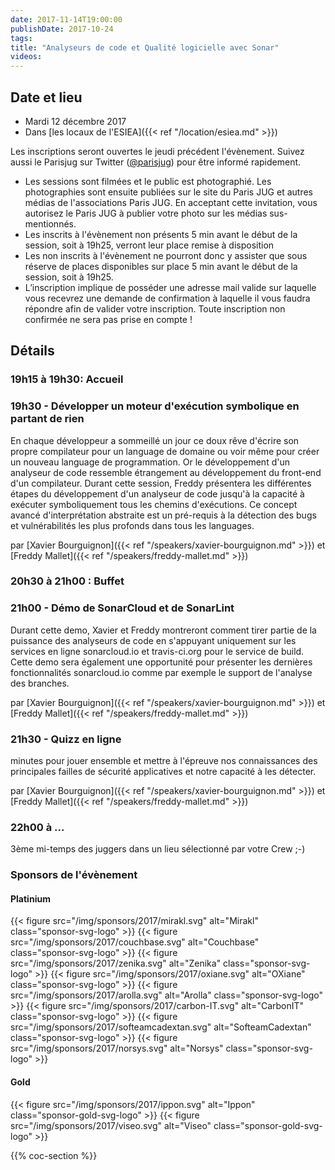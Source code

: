 ```yaml
---
date: 2017-11-14T19:00:00
publishDate: 2017-10-24
tags:
title: "Analyseurs de code et Qualité logicielle avec Sonar"
videos:
---
```


## Date et lieu

- Mardi 12 décembre 2017
- Dans [les locaux de l'ESIEA]({{< ref "/location/esiea.md" >}})

Les inscriptions seront ouvertes le jeudi précédent l'évènement. Suivez aussi le Parisjug sur Twitter ([@parisjug](https://twitter.com/parisjug)) pour être informé rapidement.
- Les sessions sont filmées et le public est photographié. Les photographies sont ensuite publiées sur le site du Paris JUG et autres médias de l'associations Paris JUG. En acceptant cette invitation, vous autorisez le Paris JUG à publier votre photo sur les médias sus-mentionnés.
- Les inscrits à l'évènement non présents 5 min avant le début de la session, soit à 19h25, verront leur place remise à disposition
- Les non inscrits à l'évènement ne pourront donc y assister que sous réserve de places disponibles sur place 5 min avant le début de la session, soit à 19h25.
- L’inscription implique de posséder une adresse mail valide sur laquelle vous recevrez une demande de confirmation à laquelle il vous faudra répondre afin de valider votre inscription. Toute inscription non confirmée ne sera pas prise en compte !


## Détails

### 19h15 à 19h30: Accueil

### 19h30 - Développer un moteur d'exécution symbolique en partant de rien

En chaque développeur a sommeillé un jour ce doux rêve d'écrire son propre compilateur pour un language de domaine ou voir même pour créer un nouveau language de programmation. Or le développement d'un analyseur de code ressemble étrangement au développement du front-end d'un compilateur. Durant cette session, Freddy présentera les différentes étapes du développement d'un analyseur de code jusqu'à la capacité à exécuter symboliquement tous les chemins d'exécutions. Ce concept avancé d'interprétation abstraite est un pré-requis à la détection des bugs et vulnérabilités les plus profonds dans tous les languages.

par [Xavier Bourguignon]({{< ref "/speakers/xavier-bourguignon.md" >}}) et [Freddy Mallet]({{< ref "/speakers/freddy-mallet.md" >}})

### 20h30 à 21h00 : Buffet


### 21h00 - Démo de SonarCloud et de SonarLint

Durant cette demo, Xavier et Freddy montreront comment tirer partie de la puissance des analyseurs de code en s'appuyant uniquement sur les services en ligne sonarcloud.io et travis-ci.org pour le service de build. Cette demo sera également une opportunité pour présenter les dernières fonctionnalités sonarcloud.io comme par exemple le support de l'analyse des branches.

par [Xavier Bourguignon]({{< ref "/speakers/xavier-bourguignon.md" >}}) et [Freddy Mallet]({{< ref "/speakers/freddy-mallet.md" >}})

### 21h30 - Quizz en ligne

minutes pour jouer ensemble et mettre à l'épreuve nos connaissances des principales failles de sécurité applicatives et notre capacité à les détecter.

par [Xavier Bourguignon]({{< ref "/speakers/xavier-bourguignon.md" >}}) et [Freddy Mallet]({{< ref "/speakers/freddy-mallet.md" >}})


### 22h00 à ...

3ème mi-temps des juggers dans un lieu sélectionné par votre Crew ;-)


### Sponsors de l'évènement

#### Platinium
{{< figure src="/img/sponsors/2017/mirakl.svg" alt="Mirakl" class="sponsor-svg-logo" >}}
{{< figure src="/img/sponsors/2017/couchbase.svg" alt="Couchbase" class="sponsor-svg-logo" >}}
{{< figure src="/img/sponsors/2017/zenika.svg" alt="Zenika" class="sponsor-svg-logo" >}}
{{< figure src="/img/sponsors/2017/oxiane.svg" alt="OXiane" class="sponsor-svg-logo" >}}
{{< figure src="/img/sponsors/2017/arolla.svg" alt="Arolla" class="sponsor-svg-logo" >}}
{{< figure src="/img/sponsors/2017/carbon-IT.svg" alt="CarbonIT" class="sponsor-svg-logo" >}}
{{< figure src="/img/sponsors/2017/softeamcadextan.svg" alt="SofteamCadextan" class="sponsor-svg-logo" >}}
{{< figure src="/img/sponsors/2017/norsys.svg" alt="Norsys" class="sponsor-svg-logo" >}}

#### Gold
{{< figure src="/img/sponsors/2017/ippon.svg" alt="Ippon" class="sponsor-gold-svg-logo" >}}
{{< figure src="/img/sponsors/2017/viseo.svg" alt="Viseo" class="sponsor-gold-svg-logo" >}}

{{% coc-section %}}
